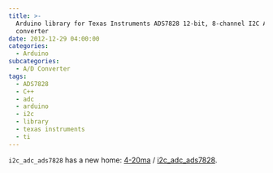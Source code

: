 ```yaml
---
title: >-
  Arduino library for Texas Instruments ADS7828 12-bit, 8-channel I2C A/D
  converter
date: 2012-12-29 04:00:00
categories:
  - Arduino
subcategories:
  - A/D Converter
tags:
  - ADS7828
  - C++
  - adc
  - arduino
  - i2c
  - library
  - texas instruments
  - ti
---
```


`i2c_adc_ads7828` has a new home: <nop class="fa fa-github"> [4-20ma](https://github.com/4-20ma) / [i2c_adc_ads7828](https://github.com/4-20ma/i2c_adc_ads7828).
